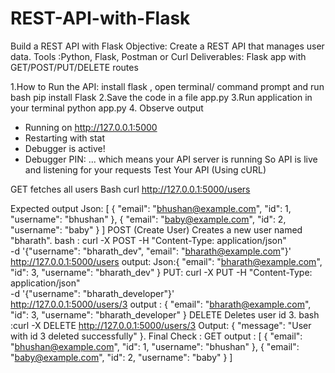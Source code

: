 # REST-API-with-Flask
Build a REST API with Flask Objective: Create a REST API that manages user data. Tools :Python, Flask, Postman or Curl Deliverables: Flask app with GET/POST/PUT/DELETE routes

1.How to Run the API:
install flask , open terminal/ command prompt and run 
bash 
pip install Flask
2.Save the code in a file 
app.py
3.Run application in your terminal 
python app.py
4. Observe output 
* Running on http://127.0.0.1:5000
 * Restarting with stat
 * Debugger is active!
 * Debugger PIN: ...
which means your API server is running
So API is live and listening for your requests
Test Your API (Using cURL)

GET fetches all users
Bash 
curl http://127.0.0.1:5000/users

Expected output
Json:
[
  {
    "email": "bhushan@example.com", 
    "id": 1, 
    "username": "bhushan"
  }, 
  {
    "email": "baby@example.com", 
    "id": 2, 
    "username": "baby"
  }
]
POST (Create User)
Creates a new user named "bharath".
bash :
curl -X POST -H "Content-Type: application/json" \
-d '{"username": "bharath_dev", "email": "bharath@example.com"}' \
http://127.0.0.1:5000/users
output: Json:{
  "email": "bharath@example.com", 
  "id": 3, 
  "username": "bharath_dev"
}
PUT:
curl -X PUT -H "Content-Type: application/json" \
-d '{"username": "bharath_developer"}' \
http://127.0.0.1:5000/users/3
output :
{
  "email": "bharath@example.com", 
  "id": 3, 
  "username": "bharath_developer"
}
DELETE 
Deletes user id 3.
bash :curl -X DELETE http://127.0.0.1:5000/users/3
Output:
{
  "message": "User with id 3 deleted successfully"
}.
Final Check : GET
output : 
[
  {
    "email": "bhushan@example.com", 
    "id": 1, 
    "username": "bhushan"
  }, 
  {
    "email": "baby@example.com", 
    "id": 2, 
    "username": "baby"
  }
]
